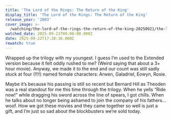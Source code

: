 ```yaml
---
title: 'The Lord of the Rings: The Return of the King'
display_title: 'The Lord of the Rings: The Return of the King'
release_year: '2003'
cover_image: >-
  /watching/the-lord-of-the-rings-the-return-of-the-king-20250921/the-lord-of-the-rings-the-return-of-the-king.jpg
watched_date: 2025-09-21T00:00:00.000Z
date: 2025-09-22T17:28:36.000Z
rewatch: true
---
```

Wrapped up the trilogy with my youngest. I guess I’m used to the Extended version because it felt oddly rushed to me? (Weird saying that about a 3+ hour movie). Anyway, we made it to the end and our count was still sadly stuck at four (!!!!) named female characters: Arwen, Galadriel, Eowyn, Rosie.

Maybe it’s because his passing is still so recent but Bernard Hill as Theoden was a real standout for me this time through the trilogy. When he yells “Ride now!” while dragging his sword across the line of spears, I got chills. When he talks about no longer being ashamed to join the company of his fathers…woof. How we got these movies and they came together so well is just a gift, and I’m just so sad about the blockbusters we’re sold today.
